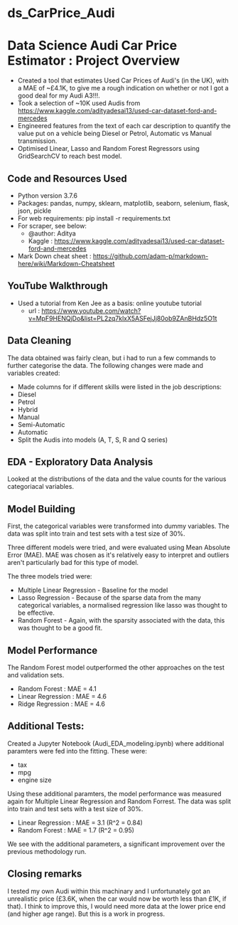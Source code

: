 # ds_CarPrice_Audi

# Data Science Audi Car Price Estimator : Project Overview

* Created a tool that estimates Used Car Prices of Audi's (in the UK), with a MAE of ~£4.1K, to give me a rough indication on whether or not I got a good deal for my Audi A3!!!.
* Took a selection of ~10K used Audis from https://www.kaggle.com/adityadesai13/used-car-dataset-ford-and-mercedes
* Engineered features from the text of each car description to quantify the value put on a vehicle being Diesel or Petrol, Automatic vs Manual transmission.
* Optimised Linear, Lasso and Random Forest Regressors using GridSearchCV to reach best model.


## Code and Resources Used


* Python version 3.7.6
* Packages: pandas, numpy, sklearn, matplotlib, seaborn, selenium, flask, json, pickle
* For web requirements: pip install -r requirements.txt
* For scraper, see below:
  * @author: Aditya
  * Kaggle : https://www.kaggle.com/adityadesai13/used-car-dataset-ford-and-mercedes
* Mark Down cheat sheet : https://github.com/adam-p/markdown-here/wiki/Markdown-Cheatsheet

## YouTube Walkthrough

* Used a tutorial from Ken Jee as a basis: online youtube tutorial
  * url : https://www.youtube.com/watch?v=MpF9HENQjDo&list=PL2zq7klxX5ASFejJj80ob9ZAnBHdz5O1t

## Data Cleaning
 
The data obtained was fairly clean, but i had to run a few commands to further categorise the data. The following changes were made and variables created:
  * Made columns for if different skills were listed in the job descriptions:
   * Diesel
   * Petrol
   * Hybrid
   * Manual
   * Semi-Automatic
   * Automatic
   * Split the Audis into models (A, T, S, R and Q series)
  
  
  ## EDA - Exploratory Data Analysis
  
  Looked at the distributions of the data and the value counts for the various categoriacal variables. 
  
  
  ## Model Building
  
  First, the categorical variables were transformed into dummy variables. The data was split into train and test sets with a test size of 30%.
  
  Three different models were tried, and were evaluated using Mean Absolute Error (MAE). MAE was chosen as it's relatively easy to interpret and outliers aren't particularly bad for this type of model.
  
  The three models tried were:
   * Multiple Linear Regression  - Baseline for the model
   * Lasso Regression - Because of the sparse data from the many categorical variables, a normalised regression like lasso was thought to be effective.
   * Random Forest - Again, with the sparsity associated with the data, this was thought to be a good fit.
  
  ## Model Performance
  
  The Random Forest model outperformed the other approaches on the test and validation sets.
  
   * Random Forest : MAE = 4.1
   * Linear Regression : MAE = 4.6
   * Ridge Regression : MAE = 4.6
  
  
  ## Additional Tests:
  
  Created a Jupyter Notebook (Audi_EDA_modeling.ipynb) where additional paramters were fed into the fitting. These were:
   * tax
   * mpg
   * engine size
   
   Using these additional paramters, the model performance was measured again for Multiple Linear Regression and Random Forrest.
   The data was split into train and test sets with a test size of 30%.
   
   * Linear Regression : MAE = 3.1 (R^2 = 0.84)
   * Random Forest : MAE = 1.7 (R^2 = 0.95)
   
   We see with the additional parameters, a significant improvement over the previous methodology run.
   
   ## Closing remarks
   
   I tested my own Audi within this machinary and I unfortunately got an unrealistic price (£3.6K, when the car would now be worth less than £1K, if that). I think to improve this, I would need more data at the lower price end (and higher age range). But this is a work in progress.
   
